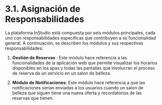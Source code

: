 # 3.1. Asignación de Responsabilidades

La plataforma InStudio está compuesta por seis módulos principales, cada uno con responsabilidades específicas que contribuyen a su funcionalidad general. A continuación, se describen los módulos y sus respectivas responsabilidades:

1. **Gestión de Reservas** : Este módulo hace referencia a las funcionalidades de la aplicación web que permite visualizar los horarios disponibles en los spas y todas las pantallas que involucran el proceso de reserva de un servicio en un salon de belleza.

2. **Módulo de Notificaciones**: Este módulo hace referencia a que las notificaciones serían enviadas a los usuarios cuando un salon de belleza que siguen tiene una nueva oferta y recordatorios de las reservas que tienen.